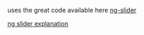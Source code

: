 uses the great code available here
<a href="https://www.npmjs.com/package/ng-slider">ng-slider</a>


<a href="http://darul75.github.io/ng-slider/">ng slider explanation</a>

